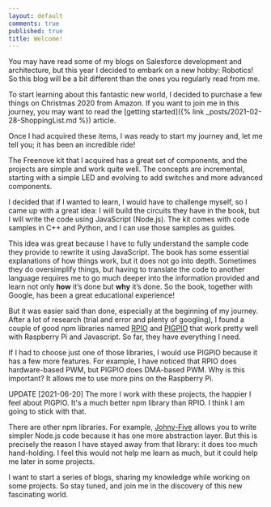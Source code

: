 ```yaml
---
layout: default
comments: true
published: true
title: Welcome!
---
```


You may have read some of my blogs on Salesforce development and architecture, but this year I decided to embark on a new hobby: Robotics! So this blog will be a bit different than the ones you regularly read from me.

To start learning about this fantastic new world, I decided to purchase a few things on Christmas 2020 from Amazon. If you want to join me in this journey, you may want to read the [getting started]({% link _posts/2021-02-28-ShoppingList.md %}) article.

Once I had acquired these items, I was ready to start my journey and, let me tell you; it has been an incredible ride!

The Freenove kit that I acquired has a great set of components, and the projects are simple and work quite well. The concepts are incremental, starting with a simple LED and evolving to add switches and more advanced components.

I decided that if I wanted to learn, I would have to challenge myself, so I came up with a great idea: I will build the circuits they have in the book, but I will write the code using JavaScript (Node.js). The kit comes with code samples in C++ and Python, and I can use those samples as guides.

This idea was great because I have to fully understand the sample code they provide to rewrite it using JavaScript. The book has some essential explanations of how things work, but it does not go into depth. Sometimes they do oversimplify things, but having to translate the code to another language requires me to go much deeper into the information provided and learn not only **how** it’s done but **why** it’s done. So the book, together with Google, has been a great educational experience!

But it was easier said than done, especially at the beginning of my journey. After a lot of research (trial and error and plenty of googling), I found a couple of good npm libraries named [RPIO](https://www.npmjs.com/package/rpio) and [PIGPIO](https://www.npmjs.com/package/pigpio) that work pretty well with Raspberry Pi and Javascript. So far, they have everything I need.

If I had to choose just one of those libraries, I would use PIGPIO because it has a few more features. For example, I have noticed that RPIO does hardware-based PWM, but PIGPIO does DMA-based PWM. Why is this important? It allows me to use more pins on the Raspberry Pi.

UPDATE [2021-06-20] The more I work with these projects, the happier I feel about PIGPIO. It's a much better npm library than RPIO. I think I am going to stick with that.

There are other npm libraries. For example, [Johny-Five](https://www.npmjs.com/package/johnny-five) allows you to write simpler Node.js code because it has one more abstraction layer. But this is precisely the reason I have stayed away from that library: it does too much hand-holding. I feel this would not help me learn as much, but it could help me later in some projects.

I want to start a series of blogs, sharing my knowledge while working on some projects. So stay tuned, and join me in the discovery of this new fascinating world.
